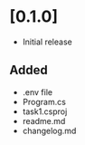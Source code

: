 # [0.1.0]
- Initial release
## Added
- .env file
- Program.cs
- task1.csproj
- readme.md
- changelog.md
